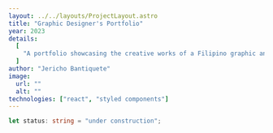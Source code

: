 ```yaml
---
layout: ../../layouts/ProjectLayout.astro
title: "Graphic Designer's Portfolio"
year: 2023
details:
  [
    "A portfolio showcasing the creative works of a Filipino graphic and UI/UX designer.",
  ]
author: "Jericho Bantiquete"
image:
  url: ""
  alt: ""
technologies: ["react", "styled components"]
---
```


```typescript
let status: string = "under construction";
```
